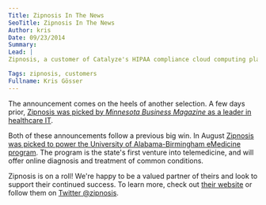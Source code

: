 ```yaml
---
Title: Zipnosis In The News
SeoTitle: Zipnosis In The News
Author: kris
Date: 09/23/2014
Summary: 
Lead: |
Zipnosis, a customer of Catalyze's HIPAA compliance cloud computing platform, has been selected to be a final presenter at the [Chicago Venture Summit event on October 15th](http://www.chicagoventuresummit.com/wp-content/uploads/2014/09/Chicago-Venture-Summit-Announces-Final-Presenters-Sept-19-2014-FINAL.pdf). Hand-picked along with 14 other companies, Zipnosis will join a group of 30 midwest startups who will get the opportunity to pitch to members of the Midwest Fortune 100. It's not just a fundraising opportunity, but a chance to create meaningful business relationships.

Tags: zipnosis, customers
Fullname: Kris Gösser
---
```

The announcement comes on the heels of another selection. A few days prior, [Zipnosis was picked by _Minnesota Business Magazine_ as a leader in healthcare IT](https://blog.zipnosis.com/2014/09/17/2014-finalist/).

Both of these announcements follow a previous big win. In August [Zipnosis was picked to power the University of Alabama-Birmingham eMedicine program](http://www.newswise.com/articles/uab-medicine-launches-state-s-first-online-service-to-treat-common-medical-conditions). The program is the state's first venture into telemedicine, and will offer online diagnosis and treatment of common conditions.

Zipnosis is on a roll! We're happy to be a valued partner of theirs and look to support their continued success. To learn more, check out [their website](https://zipnosis.com/) or follow them on [Twitter @zipnosis](https://twitter.com/zipnosis).

